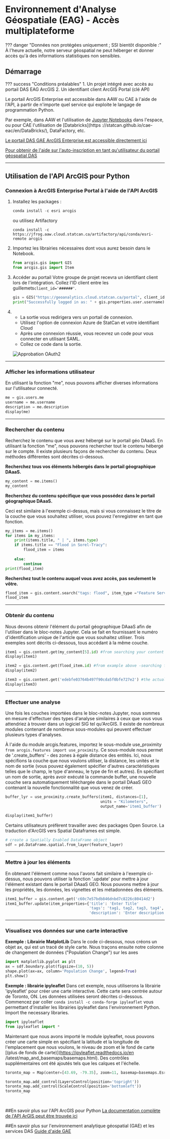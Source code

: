 # Environnement d'Analyse Géospatiale (EAG) - Accès multiplateforme


??? danger "Données non protégées uniquement ; SSI bientôt disponible :"
	À l'heure actuelle, notre serveur géospatial ne peut héberger et donner accès qu'à des informations statistiques non sensibles.  
	
## Démarrage

??? success "Conditions préalables"
	1. Un projet intégré avec accès au portail DAS EAG ArcGIS
    2. Un identifiant client ArcGIS Portal (clé API)

Le portail ArcGIS Enterprise est accessible dans AAW ou CAE à l'aide de l'API, à partir de n'importe quel service qui exploite le langage de programmation Python. 

Par exemple, dans AAW et l'utilisation de [Jupyter Notebooks](https://statcan.github.io/daaas/en/1-Experiments/Jupyter/) dans l'espace, ou pour CAE l'utilisation de [Databricks](https ://statcan.github.io/cae-eac/en/DataBricks/), DataFactory, etc.

[Le portail DAS GAE ArcGIS Enterprise est accessible directement ici](https://geoanalytics.cloud.statcan.ca/portal)

[Pour obtenir de l'aide sur l'auto-inscription en tant qu'utilisateur du portail géospatial DAS](https://statcan.github.io/daaas-dads-geo/english/portal/)

<hr>

## Utilisation de l'API ArcGIS pour Python

### Connexion à ArcGIS Enterprise Portal à l'aide de l'API ArcGIS

1. Installez les packages :

	```python
	conda install -c esri arcgis
	```

	ou utilisez Artifactory

	```python3333
	conda install -c https://jfrog.aaw.cloud.statcan.ca/artifactory/api/conda/esri-remote arcgis
	```

2. Importez les librairies nécessaires dont vous aurez besoin dans le Notebook.
	```python
	from arcgis.gis import GIS
	from arcgis.gis import Item
	```
	
3. Accéder au portail
   Votre groupe de projet recevra un identifiant client lors de l'intégration. Collez l'ID client entre les guillemets```client_id='######'```. 
	
	```python
	gis = GIS("https://geoanalytics.cloud.statcan.ca/portal", client_id=' ')
	print("Successfully logged in as: " + gis.properties.user.username)
	```

4. - La sortie vous redirigera vers un portail de connexion.
   - Utilisez l'option de connexion Azure de StatCan et votre identifiant Cloud
   - Après une connexion réussie, vous recevrez un code pour vous connecter en utilisant SAML.
   - Collez ce code dans la sortie.

	![Approbation OAuth2](images/OAuth2Key.png)

<hr>

### Afficher les informations utilisateur
En utilisant la fonction "me", nous pouvons afficher diverses informations sur l'utilisateur connecté.
```python
me = gis.users.me
username = me.username
description = me.description
display(me)
```

<hr>

### Rechercher du contenu
Recherchez le contenu que vous avez hébergé sur le portail géo DAaaS. En utilisant la fonction "me", nous pouvons rechercher tout le contenu hébergé sur le compte. Il existe plusieurs façons de rechercher du contenu. Deux méthodes différentes sont décrites ci-dessous.

**Recherchez tous vos éléments hébergés dans le portail géographique DAaaS.**
```python
my_content = me.items()
my_content
```
**Recherchez du contenu spécifique que vous possédez dans le portail géographique DAaaS.**

Ceci est similaire à l'exemple ci-dessus, mais si vous connaissez le titre de la couche que vous souhaitez utiliser, vous pouvez l'enregistrer en tant que fonction.
```python
my_items = me.items()
for items in my_items:
    print(items.title, " | ", items.type)
    if items.title == "Flood in Sorel-Tracy":
        flood_item = items
        
    else:
        continue
print(flood_item)
```

**Recherchez tout le contenu auquel vous avez accès, pas seulement le vôtre.**

```python
flood_item = gis.content.search("tags: flood", item_type ="Feature Service")
flood_item
```

<hr>

### Obtenir du contenu
Nous devons obtenir l'élément du portail géographique DAaaS afin de l'utiliser dans le bloc-notes Jupyter. Cela se fait en fournissant le numéro d'identification unique de l'article que vous souhaitez utiliser. Trois exemples sont décrits ci-dessous, tous accédant à la même couche.
```python
item1 = gis.content.get(my_content[5].id) #from searching your content above
display(item1)

item2 = gis.content.get(flood_item.id) #from example above -searching for specific content
display(item2)

item3 = gis.content.get('edebfe03764b497f90cda5f0bfe727e2') #the actual content id number
display(item3)
```

<hr>

### Effectuer une analyse
Une fois les couches importées dans le bloc-notes Jupyter, nous sommes en mesure d'effectuer des types d'analyse similaires à ceux que vous vous attendriez à trouver dans un logiciel SIG tel qu'ArcGIS. Il existe de nombreux modules contenant de nombreux sous-modules qui peuvent effectuer plusieurs types d'analyses.
<br/>

À l'aide du module arcgis.features, importez le sous-module use_proximity ```from arcgis.features import use_proximity```. Ce sous-module nous permet de '.create_buffers' - des zones à égale distance des entités. Ici, nous spécifions la couche que nous voulons utiliser, la distance, les unités et le nom de sortie (vous pouvez également spécifier d'autres caractéristiques telles que le champ, le type d'anneau, le type de fin et autres). En spécifiant un nom de sortie, après avoir exécuté la commande buffer, une nouvelle couche sera automatiquement téléchargée dans le portail DAaaS GEO contenant la nouvelle fonctionnalité que vous venez de créer.
<br/>

```python
buffer_lyr = use_proximity.create_buffers(item1, distances=[1], 
                                          units = "Kilometers", 
                                          output_name='item1_buffer')

display(item1_buffer)
```

Certains utilisateurs préfèrent travailler avec des packages Open Source. La traduction d'ArcGIS vers Spatial Dataframes est simple.
```python
# create a Spatially Enabled DataFrame object
sdf = pd.DataFrame.spatial.from_layer(feature_layer)
```

<hr>

### Mettre à jour les éléments
En obtenant l'élément comme nous l'avons fait similaire à l'exemple ci-dessus, nous pouvons utiliser la fonction '.update' pour mettre à jour l'élément existant dans le portail DAaaS GEO. Nous pouvons mettre à jour les propriétés, les données, les vignettes et les métadonnées des éléments.
```python
item1_buffer = gis.content.get('c60c7e57bdb846dnbd7c8226c80414d2')
item1_buffer.update(item_properties={'title': 'Enter Title'
									 'tags': 'tag1, tag2, tag3, tag4',
                                     'description': 'Enter description of item'}
```

<hr>

### Visualisez vos données sur une carte interactive

**Exemple : Librairie MatplotLib**
Dans le code ci-dessous, nous créons un objet ax, qui est un tracé de style carte. Nous traçons ensuite notre colonne de changement de données ("Population Change") sur les axes
```python
import matplotlib.pyplot as plt
ax = sdf.boundary.plot(figsize=(10, 5))
shape.plot(ax=ax, column='Population Change', legend=True)
plt.show()
```

**Exemple : librairie ipyleaflet**
Dans cet exemple, nous utiliserons la librairie 'ipyleaflet' pour créer une carte interactive. Cette carte sera centrée autour de Toronto, ON. Les données utilisées seront décrites ci-dessous.
Commencez par coller ```conda install -c conda-forge ipyleaflet``` vous permettant d'installer les librairies ipyleaflet dans l'environnement Python.
<br/>
Import the necessary libraries.
```python
import ipyleaflet 
from ipyleaflet import *
```
Maintenant que nous avons importé le module ipyleaflet, nous pouvons créer une carte simple en spécifiant la latitude et la longitude de l'emplacement que nous voulons, le niveau de zoom et le fond de carte [(plus de fonds de carte)](https://ipyleaflet.readthedocs.io/en /latest/map_and_basemaps/basemaps.html). Des contrôles supplémentaires ont été ajoutés tels que les calques et l'échelle.
```python
toronto_map = Map(center=[43.69, -79.35], zoom=11, basemap=basemaps.Esri.WorldStreetMap)

toronto_map.add_control(LayersControl(position='topright'))
toronto_map.add_control(ScaleControl(position='bottomleft'))
toronto_map
```
<br/>

##En savoir plus sur l'API ArcGIS pour Python
[La documentation complète de l'API ArGIS peut être trouvée ici](https://developers.arcgis.com/python/)

##En savoir plus sur l'environnement analytique géospatial (GAE) et les services DAS
[Guide d'aide GAE](https://statcan.github.io/daaas-dads-geo/)